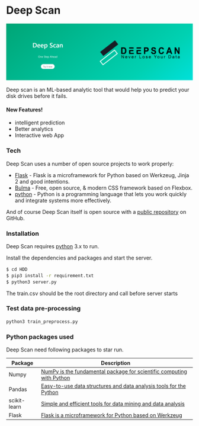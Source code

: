 # Deep Scan

<img src="https://github.com/nikhilpsathyanathan/HDD/blob/master/screenshots/home.png" width="100%" height="50%">

Deep scan is an ML-based analytic tool that would help you to predict your disk drives before it fails.

#### New Features!
  - intelligent prediction
  - Better analytics 
  - Interactive web App


### Tech 

Deep Scan uses a number of open source projects to work properly:

* [Flask] - Flask is a microframework for Python based on Werkzeug, Jinja 2 and good intentions.
* [Bulma] - Free, open source, & modern CSS framework based on Flexbox.
* [python] - Python is a programming language that lets you work quickly
and integrate systems more effectively.

And of course Deep Scan itself is open source with a [public repository][dill]
 on GitHub.

### Installation

Deep Scan requires [python] 3.x to run.

Install the dependencies and packages and start the server.

```sh
$ cd HDD
$ pip3 install -r requirement.txt
$ python3 server.py
```

The train.csv should be the root directory and call before server starts

### Test data pre-processing

```sh
python3 train_preprocess.py 
```

### Python packages used
Deep Scan need following packages to star run.

| Package | Description |
| ------ | ------ |
| Numpy | [NumPy is the fundamental package for scientific computing with Python][pk1] |
| Pandas | [Easy-to-use data structures and data analysis tools for the Python][pk2] |
| scikit-learn | [Simple and efficient tools for data mining and data analysis][pk3] |
| Flask | [Flask is a microframework for Python based on Werkzeug][pk4] |




   [dill]: <git@github.com:nikhilpsathyanathan>
   [git-repo-url]: <git@github.com:nikhilpsathyanathan/HDD.git>
   [bulma]: <https://bulma.io/>
   [Flask]: <http://flask.pocoo.org/>
   [python]: <https://www.python.org/>

   [Pk1]: <http://www.numpy.org>
   [pk2]: <https://pandas.pydata.org/>
   [pk3]: <https://scikit-learn.org/stable/>
   [pk4]: <http://flask.pocoo.org/>
